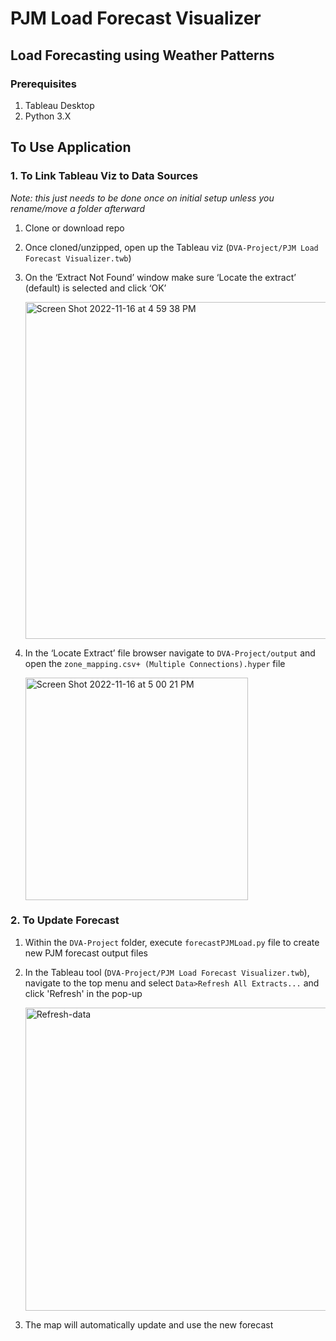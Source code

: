 # PJM Load Forecast Visualizer
## Load Forecasting using Weather Patterns

### Prerequisites
1. Tableau Desktop
2. Python 3.X

## To Use Application
### 1. To Link Tableau Viz to Data Sources
*Note: this just needs to be done once on initial setup unless you rename/move a folder afterward*
1. Clone or download repo
2. Once cloned/unzipped, open up the Tableau viz (```DVA-Project/PJM Load Forecast Visualizer.twb```)
3. On the ‘Extract Not Found’ window make sure ‘Locate the extract’ (default) is selected and click ‘OK’
    
    <img width="539" alt="Screen Shot 2022-11-16 at 4 59 38 PM" src="https://user-images.githubusercontent.com/116284163/202312998-734f0ddc-db7e-429b-a395-0de47c394d76.png">
4. In the ‘Locate Extract’ file browser navigate to ```DVA-Project/output``` and open the ```zone_mapping.csv+ (Multiple Connections).hyper``` file
    
    <img width="356" alt="Screen Shot 2022-11-16 at 5 00 21 PM" src="https://user-images.githubusercontent.com/116284163/202313086-417b8457-4baa-4c1f-9666-38df9a75fbd7.png">


### 2. To Update Forecast
1. Within the ```DVA-Project``` folder, execute ```forecastPJMLoad.py``` file to create new PJM forecast output files
2. In the Tableau tool (```DVA-Project/PJM Load Forecast Visualizer.twb```), navigate to the top menu and select ```Data>Refresh All Extracts...``` and click 'Refresh' in the pop-up
    
    <img width="485" alt="Refresh-data" src="https://user-images.githubusercontent.com/116284163/202313386-f3e7c0e3-1204-4fda-acd2-1da6bbb809e6.png">
3. The map will automatically update and use the new forecast


